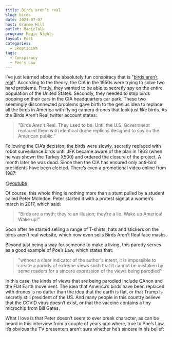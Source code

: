 ```yaml
---
title: Birds aren’t real
slug: birds
date: 2021-07-07
host: Graeme Hill
outlet: MagicTalk
program: Magic Nights
layout: Post
categories:
  - Skepticism
tags:
  - Conspiracy
  - Poe's Law
---
```


I’ve just learned about the absolutely fun conspiracy that is "[birds aren’t real](https://birdsarentreal.com/pages/the-history)". According to the theory, the CIA in the 1950s were trying to solve two hard problems. Firstly, they wanted to be able to secretly spy on the entire population of the United States. Secondly, they needed to stop birds pooping on their cars in the CIA headquarters car park. These two seemingly disconnected problems gave birth to the genius idea to replace all the birds in America with flying camera drones that look just like birds. As the Birds Aren’t Real twitter account states:

<!-- more -->

> "Birds Aren't Real. They used to be. Until the U.S. Government replaced them with identical drone replicas designed to spy on the American public."

Following the CIA’s decision, the birds were slowly, secretly replaced with robot surveillance birds until JFK became aware of the plan in 1963 (when he was shown the Turkey X500) and ordered the closure of the project. A month later he was dead. Since then the CIA has ensured only anti-bird presidents have been elected. There’s even a promotional video online from 1987:

@[youtube](https://youtu.be/uXu4_s5nuwI)

Of course, this whole thing is nothing more than a stunt pulled by a student called Peter McIndoe. Peter started it with a protest sign at a women’s march in 2017, which said:

> "Birds are a myth; they’re an illusion; they’re a lie. Wake up America! Wake up!"

Soon after he started selling a range of T-shirts, hats and stickers on the birds aren’t real website, which now even sells Birds Aren’t Real face masks.

Beyond just being a way for someone to make a living, this parody serves as a good example of Poe’s Law, which states that:

> "without a clear indicator of the author's intent, it is impossible to create a parody of extreme views such that it cannot be mistaken by some readers for a sincere expression of the views being parodied"

In this case, the kinds of views that are being parodied include QAnon and the Flat Earth movement. The idea that America’s birds have been replaced with drones is no dafter than the idea that the earth is flat, or that Trump is secretly still president of the US. And many people in this country believe that the COVID virus doesn’t exist, or that the vaccine contains a tiny microchip from Bill Gates.

What I love is that Peter doesn’t seem to ever break character, as can be heard in this interview from a couple of years ago where, true to Poe’s Law, it’s obvious the TV presenters aren’t sure whether he’s sincere in his belief:

<embed-tweet value="https://twitter.com/birdsarentreal/status/1153810131911467010)" />
